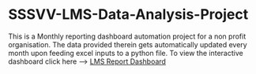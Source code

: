 # SSSVV-LMS-Data-Analysis-Project
This is a Monthly reporting dashboard automation project for a non profit organisation. The data provided therein gets automatically updated every month upon 
feeding excel inputs to a python file. To view the interactive dashboard click here --> [LMS Report Dashboard](https://app.powerbi.com/view?r=eyJrIjoiYzU1NTljNmItYjZmNy00OTU2LTg0M2UtNGU1NDBmMzg2MDIzIiwidCI6ImRmODY3OWNkLWE4MGUtNDVkOC05OWFjLWM4M2VkN2ZmOTVhMCJ9)
